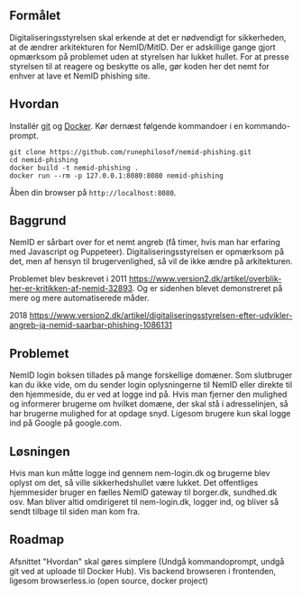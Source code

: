 Formålet
--------------
Digitaliseringsstyrelsen skal erkende at det er nødvendigt for sikkerheden, at de ændrer arkitekturen for NemID/MitID.
Der er adskillige gange gjort opmærksom på problemet uden at styrelsen har lukket hullet.
For at presse styrelsen til at reagere og beskytte os alle, gør koden her det nemt for enhver at lave et NemID phishing site.

Hvordan
-------------
Installér [git](https://git-scm.com/book/en/v2/Getting-Started-Installing-Git) og [Docker](https://docs.docker.com/install/).
Kør dernæst følgende kommandoer i en kommando-prompt.
```
git clone https://github.com/runephilosof/nemid-phishing.git
cd nemid-phishing
docker build -t nemid-phishing .
docker run --rm -p 127.0.0.1:8080:8080 nemid-phishing
```
Åben din browser på `http://localhost:8080`.

Baggrund
---------------
NemID er sårbart over for et nemt angreb (få timer, hvis man har erfaring med Javascript og Puppeteer).
Digitaliseringsstyrelsen er opmærksom på det, men af hensyn til brugervenlighed, så vil de ikke ændre på arkitekturen.

Problemet blev beskrevet i 2011 https://www.version2.dk/artikel/overblik-her-er-kritikken-af-nemid-32893. Og er sidenhen blevet demonstreret på mere og mere automatiserede måder.

2018 https://www.version2.dk/artikel/digitaliseringsstyrelsen-efter-udvikler-angreb-ja-nemid-saarbar-phishing-1086131

Problemet
----------------
NemID login boksen tillades på mange forskellige domæner. Som slutbruger kan du ikke vide, om du sender login oplysningerne til NemID eller direkte til den hjemmeside, du er ved at logge ind på.
Hvis man fjerner den mulighed og informerer brugerne om hvilket domæne, der skal stå i adresselinjen, så har brugerne mulighed for at opdage snyd. Ligesom brugere kun skal logge ind på Google på google.com.

Løsningen
----------------
Hvis man kun måtte logge ind gennem nem-login.dk og brugerne blev oplyst om det, så ville sikkerhedshullet være lukket.
Det offentliges hjemmesider bruger en fælles NemID gateway til borger.dk, sundhed.dk osv. Man bliver altid omdirigeret til nem-login.dk, logger ind, og bliver så sendt tilbage til siden man kom fra.

Roadmap
-------
Afsnittet "Hvordan" skal gøres simplere (Undgå kommandoprompt, undgå git ved at uploade til Docker Hub).
Vis backend browseren i frontenden, ligesom browserless.io (open source, docker project)

